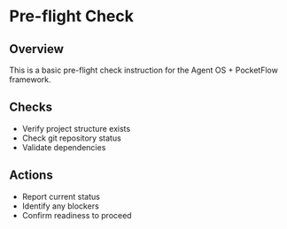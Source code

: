 # Pre-flight Check

## Overview
This is a basic pre-flight check instruction for the Agent OS + PocketFlow framework.

## Checks
- Verify project structure exists
- Check git repository status
- Validate dependencies

## Actions
- Report current status
- Identify any blockers
- Confirm readiness to proceed